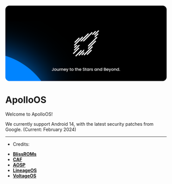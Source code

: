 
![ApolloOS](https://github.com/ApolloOS/.github/blob/main/banner.png)

ApolloOS
===========

Welcome to ApolloOS!

We currently support Android 14, with the latest security patches from Google. (Current: February 2024)

-----------------------------------------------------------------------------
- Credits:
 * [**BlissROMs**](https://github.com/BlissRoms)
 * [**CAF**](https://source.codeaurora.org)
 * [**AOSP**](https://android.googlesource.com)
 * [**LineageOS**](https://github.com/LineageOS)
 * [**VoltageOS**](https://github.com/VoltageOS)
